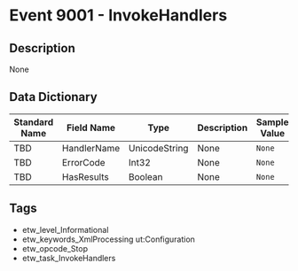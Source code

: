 # Event 9001 - InvokeHandlers

## Description
None

## Data Dictionary
|Standard Name|Field Name|Type|Description|Sample Value|
|---|---|---|---|---|
|TBD|HandlerName|UnicodeString|None|`None`|
|TBD|ErrorCode|Int32|None|`None`|
|TBD|HasResults|Boolean|None|`None`|

## Tags
* etw_level_Informational
* etw_keywords_XmlProcessing ut:Configuration
* etw_opcode_Stop
* etw_task_InvokeHandlers
